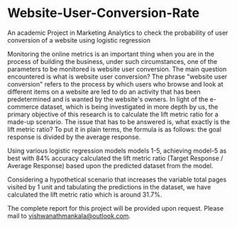 # Website-User-Conversion-Rate
An academic Project in Marketing Analytics to check the probability of user conversion of a website using logistic regression

Monitoring the online metrics is an important thing when you are in the process of building the business, under such circumstances, one of the parameters to be monitored is website user conversion. The main question encountered is what is website user conversion?
The phrase "website user conversion" refers to the process by which users who browse and look at different items on a website are led to do an activity that has been predetermined and is wanted by the website's owners. In light of the e-commerce dataset, which is being investigated in more depth by us, the primary objective of this research is to calculate the lift metric ratio for a made-up scenario. The issue that has to be answered is, what exactly is the lift metric ratio? To put it in plain terms, the formula is as follows: the goal response is divided by the average response.

Using various logistic regression models models 1-5, achieving model-5 as best with 84% accuracy calculated the lift metric ratio (Target Response / Average Response) based upon the predicted dataset from the model.

Considering a hypothetical scenario that increases the variable total pages visited by 1 unit and tabulating the predictions in the dataset, we have calculated the lift metric ratio which is around 31.7%.

The complete report for this project will be provided upon request. Please mail to vishwanathmankala@outlook.com.
